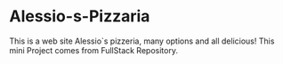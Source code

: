 # Alessio-s-Pizzaria
This is a web site Alessio`s pizzeria, many options and all delicious!
This mini Project comes from FullStack Repository.
